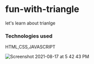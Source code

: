 
# fun-with-triangle
let's learn about trianlge 

### Technologies used
HTML,CSS,JAVASCRIPT

![Screenshot 2021-08-17 at 5 42 43 PM](https://user-images.githubusercontent.com/86908853/129723826-3dfb9e84-91e6-47d5-8ede-831243a4a46e.png)

